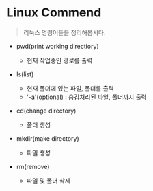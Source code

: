 # Linux Commend
> 리눅스 명령어들을 정리해봅시다.


- pwd(print working directiory)
    - 현재 작업중인 경로를 출력

- ls(list)
    - 현재 폴더에 있는 파일, 폴더를 출력
    - '-a'(optional) : 숨김처리된 파일, 폴더까지 출력

- cd(change directory) 
    - 폴더 생성 

- mkdir(make directory)
    - 파일 생성

- rm(remove)
    - 파일 및 폴더 삭제